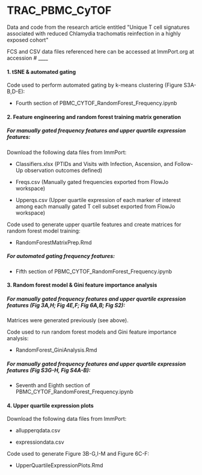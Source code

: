 # TRAC_PBMC_CyTOF

Data and code from the research article entitled "Unique T cell signatures associated with reduced Chlamydia trachomatis reinfection in a highly exposed cohort"

FCS and CSV data files referenced here can be accessed at ImmPort.org at accession \# \_\_\_\_

#### 1. tSNE & automated gating

Code used to perform automated gating by k-means clustering (Figure S3A-B,D-E):

-   Fourth section of PBMC_CYTOF_RandomForest_Frequency.ipynb 

#### 2. Feature engineering and random forest training matrix generation

##### For manually gated frequency features and upper quartile expression features:

Download the following data files from ImmPort:

-   Classifiers.xlsx (PTIDs and Visits with Infection, Ascension, and Follow-Up observation outcomes defined)

-   Freqs.csv (Manually gated frequencies exported from FlowJo workspace)

-   Upperqs.csv (Upper quartile expression of each marker of interest among each manually gated T cell subset exported from FlowJo workspace)

Code used to generate upper quartile features and create matrices for random forest model training:

-   RandomForestMatrixPrep.Rmd

##### For automated gating frequency features:

-   Fifth section of PBMC_CYTOF_RandomForest_Frequency.ipynb 

#### 3. Random forest model & Gini feature importance analysis

##### For manually gated frequency features and upper quartile expression features (Fig 3A,H; Fig 4E,F; Fig 6A,B; Fig S2):

Matrices were generated previously (see above).

Code used to run random forest models and Gini feature importance analysis:

-   RandomForest_GiniAnalysis.Rmd

##### For manually gated frequency features and upper quartile expression features (Fig S3G-H, Fig S4A-B):

-   Seventh and Eighth section of PBMC_CYTOF_RandomForest_Frequency.ipynb 

#### 4. Upper quartile expression plots

Download the following data files from ImmPort:

-   allupperqdata.csv

-   expressiondata.csv

Code used to generate Figure 3B-G,I-M and Figure 6C-F:

-   UpperQuartileExpressionPlots.Rmd
